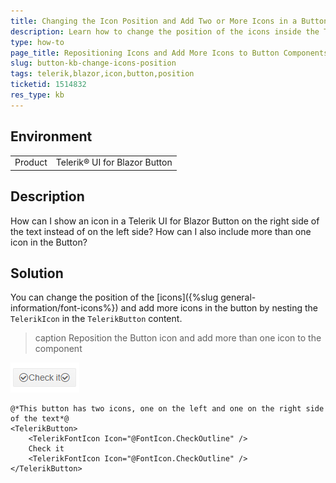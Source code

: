 ```yaml
---
title: Changing the Icon Position and Add Two or More Icons in a Button
description: Learn how to change the position of the icons inside the Telerik UI for Blazor Button and add more than one icon to the component.
type: how-to
page_title: Repositioning Icons and Add More Icons to Button Components
slug: button-kb-changе-icons-position
tags: telerik,blazor,icon,button,position
ticketid: 1514832
res_type: kb
---
```


## Environment
<table>
	<tbody>
		<tr>
			<td>Product</td>
			<td>Telerik® UI for Blazor Button</td>
		</tr>
	</tbody>
</table>


## Description

How can I show an icon in a Telerik UI for Blazor Button on the right side of the text instead of on the left side?
How can I also include more than one icon in the Button?

## Solution

You can change the position of the [icons]({%slug general-information/font-icons%}) and add more icons in the button by nesting the `TelerikIcon` in the `TelerikButton` content.

>caption Reposition the Button icon and add more than one icon to the component

![Telerik UI for Blazor Button with two icons](images/button-change-icon-position-example.png)

````CSHTML
@*This button has two icons, one on the left and one on the right side of the text*@
<TelerikButton>
    <TelerikFontIcon Icon="@FontIcon.CheckOutline" />
    Check it
    <TelerikFontIcon Icon="@FontIcon.CheckOutline" />
</TelerikButton>
````

